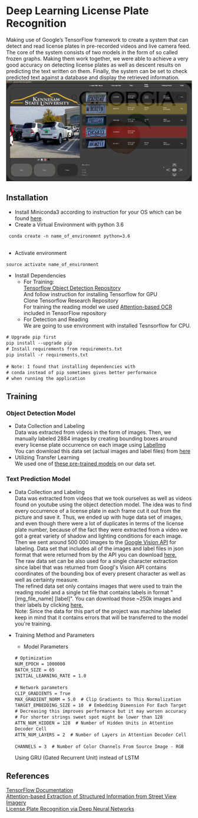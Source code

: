 # Deep Learning License Plate Recognition
Making use of Google’s TensorFlow framework to create a system that can detect and read license plates in pre-recorded videos and live
camera feed. The core of the system consists of two models in the form of so called frozen graphs. Making them work together, we were able to achieve 
a very good accuracy on detecting license plates as well as descent results on predicting the text written on them. Finally, the system
can be set to check predicted text against a database and display the retrieved information.<br/>
![alt Demo](https://raw.githubusercontent.com/georgi-valkov/Deep-Learning-License-Plate-Recognition/master/assets/screenshot.png)
## Installation
* Install Miniconda3 according to instruction for your OS which can be found 
[here](https://conda.io/docs/user-guide/install/index.html).
* Create a Virtual Environment with python 3.6
```` 
 conda create -n name_of_environemnt python=3.6
 
 ````
 * Activate environment
 ````
 source activate name_of_environment
 ````
 * Install Dependencies
    - For Training: <br/>
    [Tensorflow Object Detection Repository](https://github.com/tensorflow/models/tree/master/research/object_detection) <br/>
    And follow instruction for installing Tensorflow for GPU<br/>
    Clone Tensorflow Research Repository<br/>
    For training the reading model we used [Attention-based OCR](https://github.com/tensorflow/models/tree/master/research/attention_ocr) included in TensorFlow repository
    - For Detection and Reading <br/>
    We are going to use environment with installed Tesnsorflow for CPU.<br/>
 ````
 # Upgrade pip first
 pip install --upgrade pip
 # Install requirements from requirements.txt
 pip install -r requirements.txt
 
 # Note: I found that installing dependencies with
 # conda instead of pip sometimes gives better performance
 # when running the application
````

## Training

### Object Detection Model

* Data Collection and Labeling<br/>
    Data was extracted from videos in the form of images. Then, we manually labeled 2884 images by creating bounding
    boxes around every license plate occurrence on each image using [LabelImg](https://github.com/tzutalin/labelImg#labelimg)<br/>
    You can download this data set (actual images and label files) from [here](https://mega.nz/#!0QU1DQ4B!6Ui3CDaiJbME3GUraW5pT82LeHc2prkomzQ8j7TGyoU)
* Utilizing Transfer Learning<br/>
    We used one of [these pre-trained models](https://github.com/tensorflow/models/blob/master/research/object_detection/g3doc/detection_model_zoo.md) 
    on our data set.
    
### Text Prediction Model

* Data Collection and Labeling<br/>
    Data was extracted from videos that we took ourselves as well as videos found on youtube using the object detection model.
    The idea was to find every occurrence of a license plate in each frame cut it out from the picture and save it. Thus, we
    ended up with huge data set of images, and even though there were a lot of duplicates in terms of the license plate number,
    because of the fact they were extracted from a video we got a great variety of shadow and lighting conditions for each image.<br/>
    Then we sent around 500 000 images to the [Google Vision API](https://cloud.google.com/vision/) for labeling.
    Data set that includes all of the images and label files in json format that were returned from by the API you can download [here.](https://mega.nz/#!MZlmVY7b!zqVRfu_8ul0NMyyq8Dxyx3QoYKTwGNY9A9TyeD7Cq0c)<br/>
    The raw data set can be also used for a single character extraction since label that was returned from Googl's Vision API
    contains coordinates of the bounding box of every present character as well as well as certainty measure.<br/>
    The refined data set only contains images that were used to train the reading model and a single txt file that contains labels in format
    "[img_file_name] [label]". You can download those ~250k images and their labels by clicking [here.](https://mega.nz/#!1V1m3a5D!INPNmAxJY16_LEOxO5TXAOmo7B_gcpOYxP1iw30xHnI)<br/>
    Note: Since the data for this part of the project was machine labeled keep in mind that it contains errors that will be transferred
    to the model you're training.   
    
* Training Method and Parameters
 
    - Model Parameters
    ```
    # Optimization
    NUM_EPOCH = 1000000
    BATCH_SIZE = 65
    INITIAL_LEARNING_RATE = 1.0

    # Network parameters
    CLIP_GRADIENTS = True
    MAX_GRADIENT_NORM = 5.0  # Clip Gradients to This Normalization
    TARGET_EMBEDDING_SIZE = 10  # Embedding Dimension For Each Target
    # Decreasing this improves performance but it may worsen accuracy
    # For shorter strings sweet spot might be lower than 128
    ATTN_NUM_HIDDEN = 128  # Number of Hidden Units in Attention Decoder Cell
    ATTN_NUM_LAYERS = 2  # Number of Layers in Attention Decoder Cell

    CHANNELS = 3  # Number of Color Channels From Source Image - RGB
    ```
    Using GRU (Gated Recurrent Unit) instead of LSTM
    
## References
[TensorFlow Documentation](https://www.tensorflow.org/api_docs/)<br/>
[Attention-based Extraction of Structured
Information from Street View Imagery](https://arxiv.org/pdf/1704.03549.pdf)<br/>
[License Plate Recognition via Deep Neural Networks](https://arxiv.org/pdf/1806.10447.pdf)
